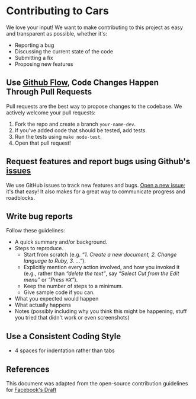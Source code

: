 # Contributing to Cars
We love your input! We want to make contributing to this project as easy and transparent as possible, whether it's:

- Reporting a bug
- Discussing the current state of the code
- Submitting a fix
- Proposing new features

## Use [Github Flow](https://guides.github.com/introduction/flow/index.html), Code Changes Happen Through Pull Requests
Pull requests are the best way to propose changes to the codebase. We actively welcome your pull requests:

1. Fork the repo and create a branch `your-name-dev`.
2. If you've added code that should be tested, add tests.
3. Run the tests using `make node-test`.
4. Open that pull request!

## Request features and report bugs using Github's [issues](https://github.com/samuelrey/cars/issues)
We use GitHub issues to track new features and bugs. [Open a new issue](); it's that easy! It also makes for a great way to communicate progress and roadblocks.

## Write bug reports
Follow these guidelines:

- A quick summary and/or background.
- Steps to reproduce.
    - Start from scratch (e.g. _“1. Create a new document, 2. Change language to Ruby, 3. …”_).
	- Explicitly mention every action involved, and how you invoked it (e.g., rather than _“delete the text”_, say _“Select Cut from the Edit menu”_ or  _“Press <kbd>⌘X</kbd>”_).
	- Keep the number of steps to a minimum.
  - Give sample code if you can.
- What you expected would happen
- What actually happens
- Notes (possibly including why you think this might be happening, stuff you tried that didn't work or even screenshots)

## Use a Consistent Coding Style

* 4 spaces for indentation rather than tabs

## References
This document was adapted from the open-source contribution guidelines for [Facebook's Draft](https://gist.github.com/briandk/3d2e8b3ec8daf5a27a62)
